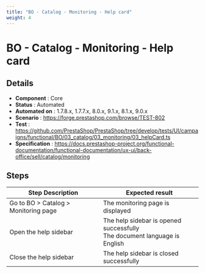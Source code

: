 ```yaml
---
title: "BO - Catalog - Monitoring - Help card"
weight: 4
---
```


# BO - Catalog - Monitoring - Help card
## Details
* **Component** : Core
* **Status** : Automated
* **Automated on** : 1.7.8.x, 1.7.7.x, 8.0.x, 9.1.x, 8.1.x, 9.0.x
* **Scenario** : https://forge.prestashop.com/browse/TEST-802
* **Test** : https://github.com/PrestaShop/PrestaShop/tree/develop/tests/UI/campaigns/functional/BO/03_catalog/03_monitoring/03_helpCard.ts
* **Specification** : https://docs.prestashop-project.org/functional-documentation/functional-documentation/ux-ui/back-office/sell/catalog/monitoring

## Steps
| Step Description | Expected result |
| ----- | ----- |
| Go to BO > Catalog > Monitoring page | The monitoring page is displayed |
| Open the help sidebar | The help sidebar is opened successfully<br>The document language is English |
| Close the help sidebar | The help sidebar is closed successfully |
